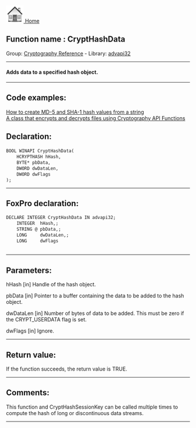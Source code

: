 [<img src="../../images/home.png"> Home ](https://github.com/VFPX/Win32API)  

## Function name : CryptHashData
Group: [Cryptography Reference](../../functions_group.md#Cryptography_Reference)  -  Library: [advapi32](../../Libraries.md#advapi32)  
***  


#### Adds data to a specified hash object.

***  


## Code examples:
[How to create MD-5 and SHA-1 hash values from a string](../../samples/sample_483.md)  
[A class that encrypts and decrypts files using Cryptography API Functions](../../samples/sample_511.md)  

## Declaration:
```foxpro  
BOOL WINAPI CryptHashData(
	HCRYPTHASH hHash,
	BYTE* pbData,
	DWORD dwDataLen,
	DWORD dwFlags
);  
```  
***  


## FoxPro declaration:
```foxpro  
DECLARE INTEGER CryptHashData IN advapi32;
	INTEGER  hHash,;
	STRING @ pbData,;
	LONG     dwDataLen,;
	LONG     dwFlags
  
```  
***  


## Parameters:
hHash 
[in] Handle of the hash object. 

pbData 
[in] Pointer to a buffer containing the data to be added to the hash object. 

dwDataLen 
[in] Number of bytes of data to be added. This must be zero if the CRYPT_USERDATA flag is set. 

dwFlags 
[in] Ignore.  
***  


## Return value:
If the function succeeds, the return value is TRUE.  
***  


## Comments:
This function and CryptHashSessionKey can be called multiple times to compute the hash of long or discontinuous data streams.  
  
***  

